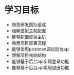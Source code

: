 # 学习目标

- 熟悉研发团队组成
- 理解虚拟主机配置
- 能够配置虚拟主机
- 熟悉项目部署流程
- 能够使用postman调试后台api
- 理解项目初始结构
- 能够基于后台api实现登录功能
- 能够基于后台api实现退出功能